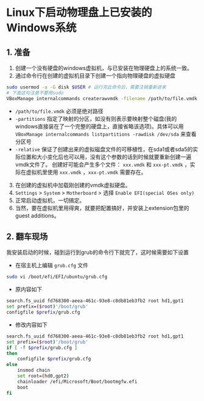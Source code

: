 # Linux下启动物理盘上已安装的Windows系统

## 1. 准备

1. 创建一个没有硬盘的windows虚拟机，与已安装在物理硬盘上的系统一致。
2. 通过命令行在创建的虚拟机目录下创建一个指向物理硬盘的虚拟硬盘

```sh
sudo usermod -a -G disk $USER # 运行完此命令后，需要注销重新进来
# 下面这句注意不要用sudo
VBoxManage internalcommands createrawvmdk -filename /path/to/file.vmdk -rawdisk /dev/sda -partitions 1,2,3,4,5,8 -relative
```

- `/path/to/file.vmdk` 必须是绝对路径
- `-partitions` 指定了映射的分区，如没有则表示要映射整个磁盘(我的windows直接装在了一个完整的硬盘上，直接省略该选项)。具体可以用 `VBoxManage internalcommands listpartitions -rawdisk /dev/sda` 来查看分区号
- `-relative` 保证了创建出来的虚拟磁盘文件的可移植性，在sda1或者sda5的实际位置和大小变化后也可以用，没有这个参数的话到时候就要重新创建一遍vmdk文件了。
创建好可能会产生多个文件： `xxx.vmdk` 和 `xxx-pt.vmdk` ，实际在虚拟机里使用 `xxx.vmdk` ，`xxx-pt.vmdk` 需要存在。

3. 在创建的虚拟机中加载刚创建的vmdk虚拟硬盘。
4. `Settings` > `System` > `Motherboard` > 选择 `Enable EFI(special OSes only)`
5. 正常启动虚拟机，一切搞定。
6. 当然，要在虚拟机里用得爽，就要把配置搞好，并安装上extension包里的guest additions。

## 2. 翻车现场

我安装启动的时候，碰到运行到grub的命令行下就完了，这时候需要如下设置

- 在宿主机上编辑 `grub.cfg` 文件

```sh
sudo vi /boot/efi/EFI/ubuntu/grub.cfg
```

- 原内容如下

```sh
search.fs_uuid fd768300-aeea-461c-93e8-c8db81eb3fb2 root hd1,gpt1
set prefix=($root)'/boot/grub'
configfile $prefix/grub.cfg
```

- 修改内容如下

```sh
search.fs_uuid fd768300-aeea-461c-93e8-c8db81eb3fb2 root hd1,gpt1
set prefix=($root)'/boot/grub'
if [ -f $prefix/grub.cfg ]
then
    configfile $prefix/grub.cfg
else
    insmod chain
    set root=(hd0,gpt2)
    chainloader /efi/Microsoft/Boot/bootmgfw.efi
    boot
fi
```

